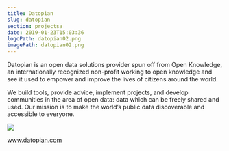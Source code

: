 ```yaml
---
title: Datopian
slug: datopian
section: projectsa
date: 2019-01-23T15:03:36
logoPath: datopian02.png
imagePath: datopian02.png
---
```


Datopian is an open data solutions provider spun off from Open Knowledge, an internationally recognized non-profit working to open knowledge and see it used to empower and improve the lives of citizens around the world.

We build tools, provide advice, implement projects, and develop communities in the area of open data: data which can be freely shared and used. Our mission is to make the world’s public data discoverable and accessible to everyone.

<img src="/images/datopian02.png">


www.datopian.com

